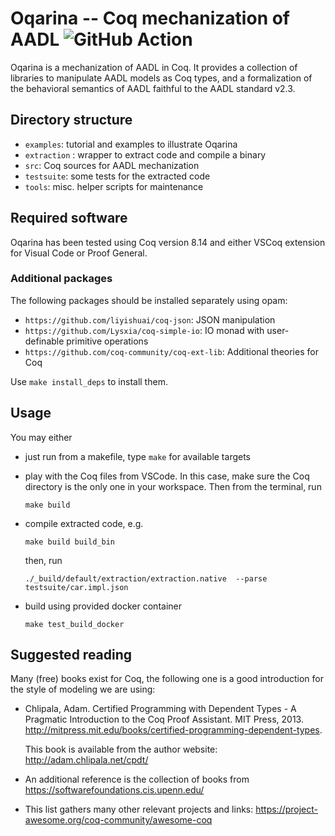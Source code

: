 # Oqarina -- Coq mechanization of AADL ![GitHub Action](https://github.com/Oqarina/Oqarina/actions/workflows/main.yml/badge.svg)

Oqarina is a mechanization of AADL in Coq. It provides a collection of libraries to manipulate AADL models as Coq types, and a formalization of the behavioral semantics of AADL faithful to the AADL standard v2.3.



## Directory structure

* `examples`: tutorial and examples to illustrate Oqarina
* `extraction` : wrapper to extract code and compile a binary
* `src`: Coq sources for AADL mechanization
* `testsuite`: some tests for the extracted code
* `tools`: misc. helper scripts for maintenance

## Required software

Oqarina has been tested using Coq version 8.14 and either VSCoq extension for Visual Code or Proof General.

### Additional packages

The following packages should be installed separately using opam:

* `https://github.com/liyishuai/coq-json`: JSON manipulation
* `https://github.com/Lysxia/coq-simple-io`: IO monad with user-definable primitive operations
* `https://github.com/coq-community/coq-ext-lib`: Additional theories for Coq

Use `make install_deps` to install them.

## Usage

You may either
- just run from a makefile, type `make` for available targets

- play with the Coq files from VSCode. In this case, make sure the Coq directory is the only one in your workspace. Then from the terminal, run

  ```make build```

- compile extracted code, e.g.

  ```make build build_bin```

  then, run

  ```./_build/default/extraction/extraction.native  --parse testsuite/car.impl.json```

- build using provided docker container

  ```make test_build_docker```

## Suggested reading

Many (free) books exist for Coq, the following one is a good introduction for the style of modeling we are using:

- Chlipala, Adam. Certified Programming with Dependent Types - A Pragmatic Introduction to the Coq Proof Assistant. MIT Press, 2013. http://mitpress.mit.edu/books/certified-programming-dependent-types.

  This book is available from the author website: http://adam.chlipala.net/cpdt/

- An additional reference is the collection of books from https://softwarefoundations.cis.upenn.edu/

- This list gathers many other relevant projects and links: https://project-awesome.org/coq-community/awesome-coq
